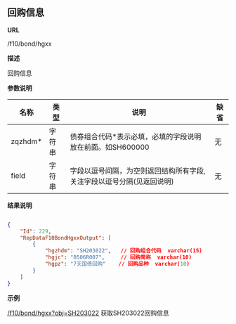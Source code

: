 
## 回购信息    

**URL**

/f10/bond/hgxx

**描述**

回购信息    

**参数说明**

|名称|类型|说明|缺省|
| -------- | -------- | -------- | -------- |
|zqzhdm\*|字符串|债券组合代码\*表示必填，必填的字段说明放在前面。如SH600000|无|
|field|字符串|字段以逗号间隔，为空则返回结构所有字段,关注字段以逗号分隔(见返回说明)|无|


**结果说明**

```json

{
	"Id": 229,
    "RepDataF10BondHgxxOutput": [
        {
            "hgzhdm": "SH203022", 	// 回购组合代码  varchar(15)
            "hgjc": "0506R007",		// 回购简称  varchar(10)
            "hgpz": "7天国债回购"	// 回购品种  varchar(10) 
        }
    ]
}
```

**示例**

[/f10/bond/hgxx?obj=SH203022]($APIHOST$/f10/bond/hgxx?obj=SH203022)
获取SH203022回购信息 
